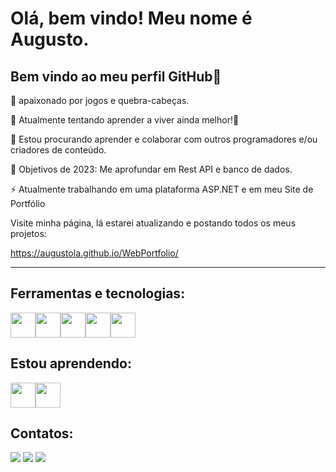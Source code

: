 # Olá, bem vindo! Meu nome é Augusto.
##  Bem vindo ao meu perfil GitHub👋

🔭 apaixonado por jogos e quebra-cabeças.

🌱 Atualmente tentando aprender a viver ainda melhor!🤣

👯 Estou procurando aprender e colaborar com outros programadores e/ou criadores de conteúdo.

🥅 Objetivos de 2023: Me aprofundar em Rest API e banco de dados.

⚡ Atualmente trabalhando em uma plataforma ASP.NET e em meu Site de Portfólio



Visite minha página, lá estarei atualizando e postando todos os meus projetos: 

https://augustola.github.io/WebPortfolio/

-------

## Ferramentas e tecnologias:

<img src="https://cdn.jsdelivr.net/gh/devicons/devicon/icons/html5/html5-plain-wordmark.svg" width="40" height="40"/><img src="https://cdn.jsdelivr.net/gh/devicons/devicon/icons/css3/css3-plain-wordmark.svg" width="40" height="40" /><img src="https://cdn.jsdelivr.net/gh/devicons/devicon/icons/git/git-original.svg" width="40" height="40"/><img src="https://cdn.jsdelivr.net/gh/devicons/devicon/icons/python/python-original.svg" width="40" height="40"/><img src="https://cdn.jsdelivr.net/gh/devicons/devicon/icons/react/react-original-wordmark.svg" width="40" height="40"/>
          
         
## Estou aprendendo:

<img src="https://cdn.jsdelivr.net/gh/devicons/devicon/icons/csharp/csharp-plain.svg" width="40" height="40"/><img src="https://cdn.jsdelivr.net/gh/devicons/devicon/icons/postgresql/postgresql-plain-wordmark.svg" width="40" height="40"/>         


## Contatos:

<div>
<a href="https://www.instagram.com/augustoalbertoni/" target="_blank"><img src="https://img.shields.io/badge/-Instagram-%23E4405F?style=for-the-badge&logo=instagram&logoColor=white" target="_blank"></a>
<a href = "mailto:viniau1214@gmail.com"><img src="https://img.shields.io/badge/Gmail-D14836?style=for-the-badge&logo=gmail&logoColor=white" target="_blank"></a>
<a href="https://www.linkedin.com/in/augusto-laursen/" target="_blank"><img src="https://img.shields.io/badge/-LinkedIn-%230077B5?style=for-the-badge&logo=linkedin&logoColor=white" target="_blank"></a>   
</div>

